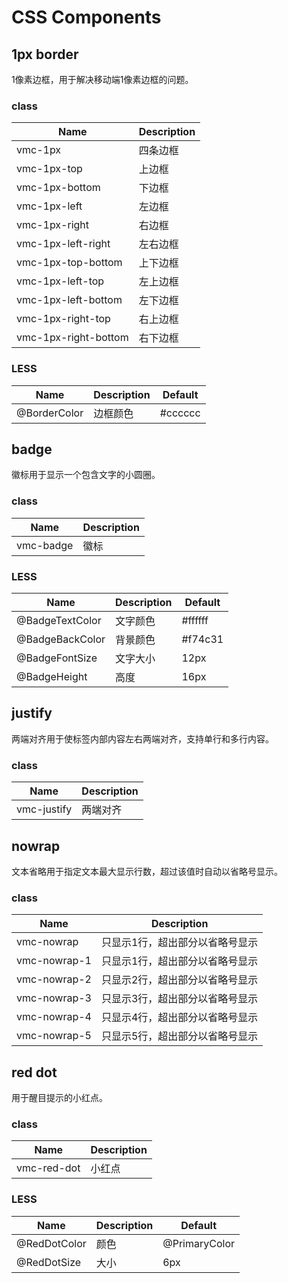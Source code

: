 # CSS Components

## 1px border

1像素边框，用于解决移动端1像素边框的问题。

### class

| Name | Description |
| ----- | ----- |
| vmc-1px | 四条边框 |
| vmc-1px-top | 上边框 |
| vmc-1px-bottom | 下边框 |
| vmc-1px-left | 左边框 |
| vmc-1px-right | 右边框 |
| vmc-1px-left-right | 左右边框 |
| vmc-1px-top-bottom | 上下边框 |
| vmc-1px-left-top | 左上边框 |
| vmc-1px-left-bottom | 左下边框 |
| vmc-1px-right-top | 右上边框 |
| vmc-1px-right-bottom | 右下边框 |

### LESS

| Name | Description | Default |
| ----- | ----- | ----- |
| @BorderColor | 边框颜色 | \#cccccc |

## badge

徽标用于显示一个包含文字的小圆圈。

### class

| Name | Description |
| ----- | ----- |
| vmc-badge | 徽标 |

### LESS

| Name | Description | Default |
| ----- | ----- | ----- |
| @BadgeTextColor | 文字颜色 | \#ffffff |
| @BadgeBackColor | 背景颜色 | \#f74c31 |
| @BadgeFontSize | 文字大小 | 12px |
| @BadgeHeight | 高度 | 16px |

## justify

两端对齐用于使标签内部内容左右两端对齐，支持单行和多行内容。

### class

| Name | Description |
| ----- | ----- |
| vmc-justify | 两端对齐 |

## nowrap

文本省略用于指定文本最大显示行数，超过该值时自动以省略号显示。

### class

| Name | Description |
| ----- | ----- |
| vmc-nowrap | 只显示1行，超出部分以省略号显示 |
| vmc-nowrap-1 | 只显示1行，超出部分以省略号显示 |
| vmc-nowrap-2 | 只显示2行，超出部分以省略号显示 |
| vmc-nowrap-3 | 只显示3行，超出部分以省略号显示 |
| vmc-nowrap-4 | 只显示4行，超出部分以省略号显示 |
| vmc-nowrap-5 | 只显示5行，超出部分以省略号显示 |

## red dot

用于醒目提示的小红点。

### class

| Name | Description |
| ----- | ----- |
| vmc-red-dot | 小红点 |

### LESS

| Name | Description | Default |
| ----- | ----- | ----- |
| @RedDotColor | 颜色 | @PrimaryColor |
| @RedDotSize | 大小 | 6px |